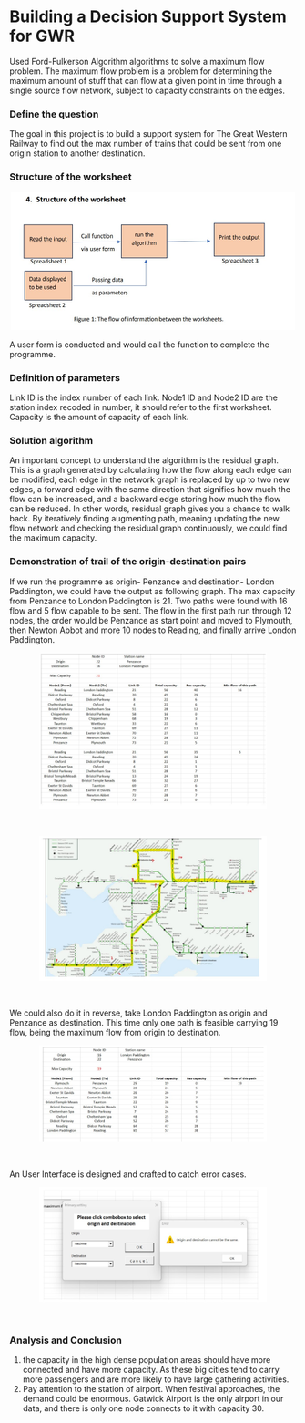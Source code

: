 # Building a Decision Support System for GWR
Used Ford-Fulkerson Algorithm algorithms to solve a maximum flow problem. The maximum flow problem is a problem for determining the maximum amount of stuff that can flow at a given point in time through a single source flow network, subject to capacity constraints on the edges.

### Define the question
The goal in this project is to build a support system for The Great Western Railway to find out the max number of trains that could be sent from one origin station to another destination.  <br/>


### Structure of the worksheet

<p align="center">
  <img src="images/flow_chart.jpg" alt="define variables" width="500"/>
</p>
A user form is conducted and would call the function to complete the programme.


### Definition of parameters 
Link ID is the index number of each link. Node1 ID and Node2 ID are the station index recoded in number, it should refer to the first worksheet. Capacity is the amount of capacity of each link.

### Solution algorithm
An important concept to understand the algorithm is the residual graph.
This is a graph generated by calculating how the flow along each edge can
be modified, each edge in the network graph is replaced by up to two new
edges, a forward edge with the same direction that signifies how much the
flow can be increased, and a backward edge storing how much the flow can
be reduced. In other words, residual graph gives you a chance to walk back.
By iteratively finding augmenting path, meaning updating the new flow
network and checking the residual graph continuously, we could find the
maximum capacity. <br/>

### Demonstration of trail of the origin-destination pairs
If we run the programme as origin- Penzance and destination- London
Paddington, we could have the output as following graph. The max capacity
from Penzance to London Paddington is 21. Two paths were found with 16
flow and 5 flow capable to be sent. The flow in the first path run through 12
nodes, the order would be Penzance as start point and moved to Plymouth,
then Newton Abbot and more 10 nodes to Reading, and finally arrive
London Paddington. <br/>
<p align = 'center'>
<img src="images/demo_trail.jpg" alt="metaheuristic pseudo code" width="400"/></p><br/>
<p align = 'center'>
<img src="images/demo_trail2.jpg" alt="metaheuristic pseudo code" width="400"/></p><br/>


We could also do it in reverse, take London Paddington as origin and
Penzance as destination. This time only one path is feasible carrying 19 flow,
being the maximum flow from origin to destination.<br/>
<p align = 'center'>
<img src="images/demo_trail_reverse.jpg" alt="metaheuristic pseudo code" width="400"/></p><br/>

An User Interface is designed and crafted to catch error cases. <br/>
<p align = 'center'>
<img src="images/UI.jpg" alt="metaheuristic pseudo code" width="400"/></p><br/>

### Analysis and Conclusion 
1.  the capacity in the high dense population
areas should have more connected and have more capacity. As these big
cities tend to carry more passengers and are more likely to have large
gathering activities.
2.  Pay attention to the station of airport. When festival approaches,
the demand could be enormous. Gatwick Airport is the only airport in our
data, and there is only one node connects to it with capacity 30.
